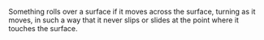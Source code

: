 Something rolls over a surface if it moves across the surface, turning
as it moves, in such a way that it never slips or slides at the point
where it touches the surface.
